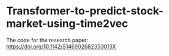# Transformer-to-predict-stock-market-using-time2vec
The code for the research paper: https://doi.org/10.1142/S146902682350013X
